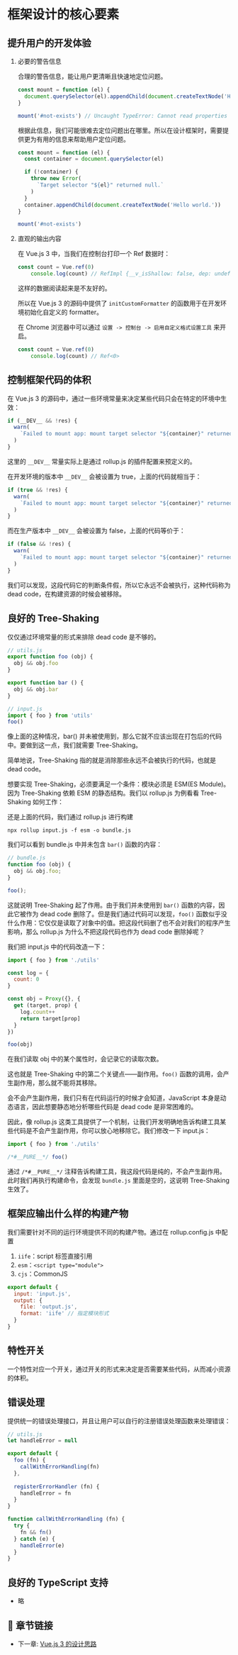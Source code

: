 # 框架设计的核心要素

## 提升用户的开发体验

1. 必要的警告信息

   合理的警告信息，能让用户更清晰且快速地定位问题。

   ```js
   const mount = function (el) {
     document.querySelector(el).appendChild(document.createTextNode('Hello world.'))
   }
   
   mount('#not-exists') // Uncaught TypeError: Cannot read properties of null (reading 'appendChild')
   ```

   根据此信息，我们可能很难去定位问题出在哪里。所以在设计框架时，需要提供更为有用的信息来帮助用户定位问题。

   ```js
   const mount = function (el) {
     const container = document.querySelector(el)
   
     if (!container) {
       throw new Error(
         `Target selector "${el}" returned null.`
       )
     }
     container.appendChild(document.createTextNode('Hello world.'))
   }
   
   mount('#not-exists')
   ```

2. 直观的输出内容

   在 Vue.js 3 中，当我们在控制台打印一个 Ref 数据时：

   ```js
   const count = Vue.ref(0)
       console.log(count) // RefImpl {__v_isShallow: false, dep: undefined, __v_isRef: true, _rawValue: 0, _value: 0}
   ```

   这样的数据阅读起来是不友好的。

   所以在 Vue.js 3 的源码中提供了 `initCustomFormatter` 的函数用于在开发环境初始化自定义的 formatter。

   在 Chrome 浏览器中可以通过 `设置 -> 控制台 -> 启用自定义格式设置工具` 来开启。

   ```js
   const count = Vue.ref(0)
       console.log(count) // Ref<0>
   ```

## 控制框架代码的体积

在 Vue.js 3 的源码中，通过一些环境常量来决定某些代码只会在特定的环境中生效：

```js
if (__DEV__ && !res) {
  warn(
  	`Failed to mount app: mount target selector "${container}" returned null.`
  )
}
```

这里的 `__DEV__` 常量实际上是通过 rollup.js 的插件配置来预定义的。

在开发环境的版本中 `__DEV__` 会被设置为 true，上面的代码就相当于：

```js
if (true && !res) {
  warn(
  	`Failed to mount app: mount target selector "${container}" returned null.`
  )
}
```

而在生产版本中 `__DEV__` 会被设置为 false，上面的代码等价于：

```js
if (false && !res) {
  warn(
  	`Failed to mount app: mount target selector "${container}" returned null.`
  )
}
```

我们可以发现，这段代码它的判断条件假，所以它永远不会被执行，这种代码称为 dead code，在构建资源的时候会被移除。

## 良好的 Tree-Shaking

仅仅通过环境常量的形式来排除 dead code 是不够的。

```js
// utils.js
export function foo (obj) {
  obj && obj.foo
}

export function bar () {
  obj && obj.bar
}

// input.js
import { foo } from 'utils'
foo()
```

像上面的这种情况，bar() 并未被使用到，那么它就不应该出现在打包后的代码中。要做到这一点，我们就需要 Tree-Shaking。

简单地说，Tree-Shaking 指的就是消除那些永远不会被执行的代码，也就是 dead code。

想要实现 Tree-Shaking，必须要满足一个条件：模块必须是 ESM(ES Module)。因为 Tree-Shaking 依赖 ESM 的静态结构。我们以 rollup.js 为例看看 Tree-Shaking 如何工作：

还是上面的代码，我们通过 rollup.js 进行构建

```shell
npx rollup input.js -f esm -o bundle.js
```

我们可以看到 bundle.js 中并未包含 `bar()` 函数的内容：

```js
// bundle.js
function foo (obj) {
  obj && obj.foo;
}

foo();
```

这就说明 Tree-Shaking 起了作用。由于我们并未使用到 `bar()` 函数的内容，因此它被作为 dead code 删除了。但是我们通过代码可以发现，`foo()` 函数似乎没什么作用：它仅仅是读取了对象中的值。把这段代码删了也不会对我们的程序产生影响，那么 rollup.js 为什么不把这段代码也作为 dead code 删除掉呢？

我们把 input.js 中的代码改造一下：

```js
import { foo } from './utils'

const log = {
  count: 0
}

const obj = Proxy({}, {
  get (target, prop) {
    log.count++
    return target[prop]
  }
})

foo(obj)
```

在我们读取 obj 中的某个属性时，会记录它的读取次数。

这也就是 Tree-Shaking 中的第二个关键点——副作用。`foo()` 函数的调用，会产生副作用，那么就不能将其移除。

会不会产生副作用，我们只有在代码运行的时候才会知道，JavaScript 本身是动态语言，因此想要静态地分析哪些代码是 dead code 是非常困难的。

因此，像 rollup.js 这类工具提供了一个机制，让我们开发明确地告诉构建工具某些代码是不会产生副作用，你可以放心地移除它。我们修改一下 input.js：

```js
import { foo } from './utils'

/*#__PURE__*/ foo()

```

通过 `/*#__PURE__*/` 注释告诉构建工具，我这段代码是纯的，不会产生副作用。此时我们再执行构建命令，会发现 `bundle.js` 里面是空的，这说明 Tree-Shaking 生效了。

## 框架应输出什么样的构建产物

我们需要针对不同的运行环境提供不同的构建产物。通过在 rollup.config.js 中配置

1. `iife`：script 标签直接引用
2. `esm`：`<script type="module">`
3. `cjs`：CommonJS

```js
export default {
  input: 'input.js',
  output: {
    file: 'output.js',
    format: 'iife' // 指定模块形式
  }
}
```

## 特性开关

一个特性对应一个开关，通过开关的形式来决定是否需要某些代码，从而减小资源的体积。

## 错误处理

提供统一的错误处理接口，并且让用户可以自行的注册错误处理函数来处理错误：

```js
// utils.js
let handleError = null

export default {
  foo (fn) {
    callWithErrorHandling(fn)
  },
  
  registerErrorHandler (fn) {
    handleError = fn
  }
}

function callWithErrorHandling (fn) {
  try {
    fn && fn()
  } catch (e) {
    handleError(e)
  }
}
```

## 良好的 TypeScript 支持

- 略

## 🚀 章节链接

- 下一章: [Vue.js 3 的设计思路](https://github.com/humandetail/VueJS-design-and-implementation/blob/master/notes/2.Vue.js%203%20%E7%9A%84%E8%AE%BE%E8%AE%A1%E6%80%9D%E8%B7%AF.md)